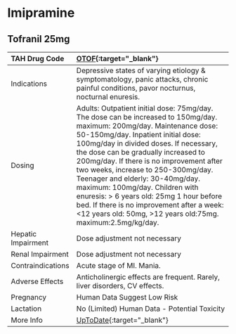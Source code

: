 # Imipramine

## Tofranil 25mg

| TAH Drug Code      | [OTOF](https://www.tahsda.org.tw/drugs/hissearch.php?drug_code=OTOF){:target="_blank"}                                                                                                                                                                                                                                                                                                                                                                                                                                                                         |
|:-------------------|:---------------------------------------------------------------------------------------------------------------------------------------------------------------------------------------------------------------------------------------------------------------------------------------------------------------------------------------------------------------------------------------------------------------------------------------------------------------------------------------------------------------------------------------------------------------|
| Indications        | Depressive states of varying etiology & symptomatology, panic attacks, chronic painful conditions, pavor nocturnus, nocturnal enuresis.                                                                                                                                                                                                                                                                                                                                                                                                                        |
| Dosing             | Adults: Outpatient initial dose: 75mg/day. The dose can be increased to 150mg/day. maximum: 200mg/day. Maintenance dose: 50-150mg/day. Inpatient initial dose: 100mg/day in divided doses. If necessary, the dose can be gradually increased to 200mg/day. If there is no improvement after two weeks, increase to 250-300mg/day. Teenager and elderly: 30-40mg/day. maximum: 100mg/day. Children with enuresis: > 6 years old: 25mg 1 hour before bed. If there is no improvement after a week:<12 years old: 50mg, >12 years old:75mg. maximum:2.5mg/kg/day. |
| Hepatic Impairment | Dose adjustment not necessary                                                                                                                                                                                                                                                                                                                                                                                                                                                                                                                                  |
| Renal Impairment   | Dose adjustment not necessary                                                                                                                                                                                                                                                                                                                                                                                                                                                                                                                                  |
| Contraindications  | Acute stage of MI. Mania.                                                                                                                                                                                                                                                                                                                                                                                                                                                                                                                                      |
| Adverse Effects    | Anticholinergic effects are frequent. Rarely, liver disorders, CV effects.                                                                                                                                                                                                                                                                                                                                                                                                                                                                                     |
| Pregnancy          | Human Data Suggest Low Risk                                                                                                                                                                                                                                                                                                                                                                                                                                                                                                                                    |
| Lactation          | No (Limited) Human Data - Potential Toxicity                                                                                                                                                                                                                                                                                                                                                                                                                                                                                                                   |
| More Info          | [UpToDate](https://www.uptodate.com/contents/imipramine-drug-information){:target="_blank"}                                                                                                                                                                                                                                                                                                                                                                                                                                                                    |

